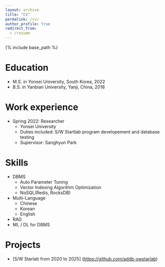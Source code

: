 ```yaml
---
layout: archive
title: "CV"
permalink: /cv/
author_profile: true
redirect_from:
  - /resume
---
```


{% include base_path %}

Education
======
* M.S. in Yonsei University, South Korea, 2022
* B.S. in Yanbian University, Yanji, China, 2018

Work experience
======
* Spring 2022: Researcher
  * Yonsei University
  * Duties included: S/W Startlab program developement and database testing
  * Supervisor: Sanghyun Park

Skills
======
* DBMS
  * Auto Parameter Tuning
  * Vector Indexing Algorithm Optimization
  * NoSQL(Redis, RocksDB)
* Multi-Language
  * Chinese
  * Korean
  * English
* RAG
* ML / DL for DBMS

Projects
======
* [S/W Starlab from 2020 to 2025] (https://github.com/addb-swstarlab)

